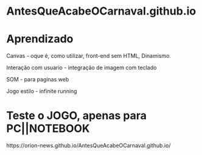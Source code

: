 # AntesQueAcabeOCarnaval.github.io

<h1> Aprendizado </h1>
<p> Canvas - oque é, como utilizar, front-end sem HTML, Dinamismo.</p>
<p> Interação com usuario - integração de imagem com teclado</p>
<p> SOM - para paginas web </p>
<p> Jogo estilo - infinite running </p>


<h1> Teste o JOGO, apenas para PC||NOTEBOOK </h1>

<p> https://orion-news.github.io/AntesQueAcabeOCarnaval.github.io/ </p>
